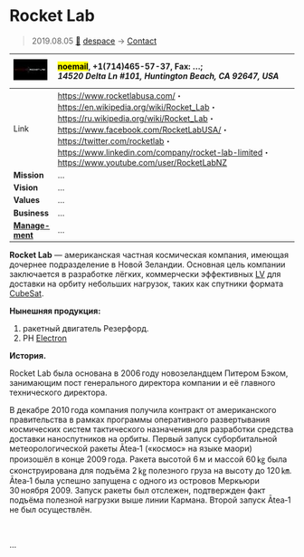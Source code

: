 # Rocket Lab
> 2019.08.05 [🚀](../index/index.md) [despace](index.md) → [Contact](contact.md)

|[![](f/con/r/rocket_lab_logo1_thumb.jpg)](f/con/r/rocket_lab_logo1.png)|<mark>noemail</mark>, +1(714)465-57-37, Fax: …;<br> *14520 Delta Ln #101, Huntington Beach, CA 92647, USA*|
|:--|:--|
|Link|<https://www.rocketlabusa.com/>・ <https://en.wikipedia.org/wiki/Rocket_Lab>・ <https://ru.wikipedia.org/wiki/Rocket_Lab>・ <https://www.facebook.com/RocketLabUSA/>・ <https://twitter.com/rocketlab>・ <https://www.linkedin.com/company/rocket-lab-limited>・ <https://www.youtube.com/user/RocketLabNZ>|
|**Mission**|…|
|**Vision**|…|
|**Values**|…|
|**Business**|…|
|**[Manage-<br>ment](mgmt.md)**|…|

**Rocket Lab** — американская частная космическая компания, имеющая дочернее подразделение в Новой Зеландии. Основная цель компании заключается в разработке лёгких, коммерчески эффективных [LV](lv.md) для доставки на орбиту небольших нагрузок, таких как спутники формата [CubeSat](sc.md).

**Нынешняя продукция:**

   1. ракетный двигатель Резерфорд.
   1. РН [Electron](electron.md)

**История.**

Rocket Lab была основана в 2006 году новозеландцем Питером Бэком, занимающим пост генерального директора компании и её главного технического директора.

В декабре 2010 года компания получила контракт от американского правительства в рамках программы оперативного развертывания космических систем тактического назначения для разработки средства доставки наноспутников на орбиты. Первый запуск суборбитальной метеорологической ракеты Ātea‑1 («космос» на языке маори) произошёл в конце 2009 года. Ракета высотой 6 м и массой 60 ㎏ была сконструирована для подъёма 2 ㎏ полезного груза на высоту до 120 ㎞. Ātea‑1 была успешно запущена с одного из островов Меркьюри 30 ноября 2009. Запуск ракеты был отслежен, подтвержден факт подъёма полезной нагрузки выше линии Кармана. Второй запуск Ātea‑1 не был осуществлён.

<p style="page-break-after:always"> </p>

…
